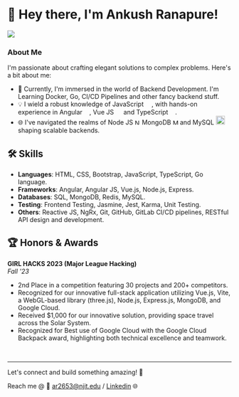 # 👋 Hey there, I'm Ankush Ranapure!

<a href="https://wakatime.com"><img src="https://wakatime.com/share/@018bd19c-00c4-4d57-a803-3ebb0d6a8432/6a9e6a5d-c35b-4e27-be2f-e85afffb1ded.png" /></a>

### About Me

I'm passionate about crafting elegant solutions to complex problems. Here's a bit about me:

- 🚀 Currently, I'm immersed in the world of Backend Development. I'm Learning Docker, Go, CI/CD Pipelines and other fancy backend stuff.
- 💡 I wield a robust knowledge of JavaScript <img width="14px" src="https://upload.wikimedia.org/wikipedia/commons/thumb/6/6a/JavaScript-logo.png/64px-JavaScript-logo.png">, with hands-on experience in Angular <img width="12px" src="https://cdn.worldvectorlogo.com/logos/angular-icon-1.svg">, Vue JS <img width="14px" src="https://upload.wikimedia.org/wikipedia/commons/9/95/Vue.js_Logo_2.svg"> and TypeScript <img width="12px" src="https://cdn.worldvectorlogo.com/logos/typescript.svg">.
- 🌐 I've navigated the realms of Node JS <img alt="Node.js" width="12px" src="https://nodejs.org/static/images/logo-hexagon-card.png" /> MongoDB <img alt="MongoDB" width="12px" src="https://www.pngitem.com/pimgs/m/385-3850359_icon-mongodb-logo-hd-png-download.png" /> and MySQL <img width="20px" src="https://1000logos.net/wp-content/uploads/2020/08/MySQL-Logo-1024x640.png">shaping scalable backends.

## 🛠️ Skills

- **Languages**: HTML, CSS, Bootstrap, JavaScript, TypeScript, Go language.
- **Frameworks**: Angular, Angular JS, Vue.js, Node.js, Express.
- **Databases**: SQL, MongoDB, Redis, MySQL.
- **Testing**: Frontend Testing, Jasmine, Jest, Karma, Unit Testing.
- **Others**: Reactive JS, NgRx, Git, GitHub, GitLab CI/CD pipelines, RESTful API design and development.


## 🏆 Honors & Awards

**GIRL HACKS 2023 (Major League Hacking)**  
_Fall '23_

- 2nd Place in a competition featuring 30 projects and 200+ competitors.
- Recognized for our innovative full-stack application utilizing Vue.js, Vite, a WebGL-based library (three.js), Node.js, Express.js, MongoDB, and Google Cloud.
- Received $1,000 for our innovative solution, providing space travel across the Solar System.
- Recognized for Best use of Google Cloud with the Google Cloud Backpack award, highlighting both technical excellence and teamwork.

<br />

---

Let's connect and build something amazing! 🚀

Reach me @ 📧 [ar2653@njit.edu](mailto:ar2653@njit.edu) / <a href="https://www.linkedin.com/in/ankush-ranapure/">Linkedin</a> 🌐

